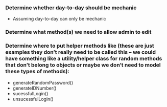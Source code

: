 ### Determine whether day-to-day should be mechanic
- Assuming day-to-day can only be mechanic

### Determine what method(s) we need to allow admin to edit
### Determine where to put helper methods like (these are just examples they don’t really need to be called this – we could have something like a utility/helper class for random methods that don’t belong to objects or maybe we don’t need to model these types of methods):
- generateRandomPassword()
- generateIDNumber()
- sucessfulLogin()
- unsucessfulLogin()


